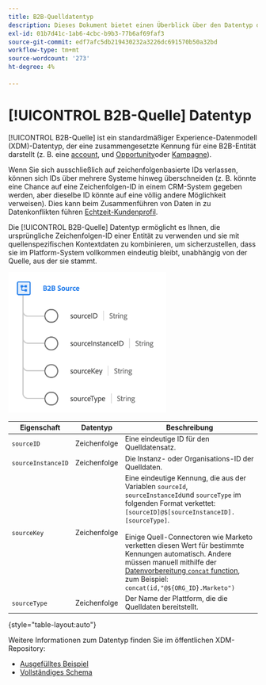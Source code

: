 ```yaml
---
title: B2B-Quelldatentyp
description: Dieses Dokument bietet einen Überblick über den Datentyp des B2B-Quell-Experience-Datenmodells (XDM).
exl-id: 01b7d41c-1ab6-4cbc-b9b3-77b6af69faf3
source-git-commit: edf7afc5db219430232a3226dc691570b50a32bd
workflow-type: tm+mt
source-wordcount: '273'
ht-degree: 4%

---
```


# [!UICONTROL B2B-Quelle] Datentyp

[!UICONTROL B2B-Quelle] ist ein standardmäßiger Experience-Datenmodell (XDM)-Datentyp, der eine zusammengesetzte Kennung für eine B2B-Entität darstellt (z. B. eine [account](../classes/b2b/business-account.md), und [Opportunity](../classes/b2b/business-opportunity.md)oder [Kampagne](../classes/b2b/business-campaign.md)).

Wenn Sie sich ausschließlich auf zeichenfolgenbasierte IDs verlassen, können sich IDs über mehrere Systeme hinweg überschneiden (z. B. könnte eine Chance auf eine Zeichenfolgen-ID in einem CRM-System gegeben werden, aber dieselbe ID könnte auf eine völlig andere Möglichkeit verweisen). Dies kann beim Zusammenführen von Daten in zu Datenkonflikten führen [Echtzeit-Kundenprofil](../../profile/home.md).

Die [!UICONTROL B2B-Quelle] Datentyp ermöglicht es Ihnen, die ursprüngliche Zeichenfolgen-ID einer Entität zu verwenden und sie mit quellenspezifischen Kontextdaten zu kombinieren, um sicherzustellen, dass sie im Platform-System vollkommen eindeutig bleibt, unabhängig von der Quelle, aus der sie stammt.

![B2B-Quellstruktur](../images/data-types/b2b-source.png)

| Eigenschaft | Datentyp | Beschreibung |
| --- | --- | --- |
| `sourceID` | Zeichenfolge | Eine eindeutige ID für den Quelldatensatz. |
| `sourceInstanceID` | Zeichenfolge | Die Instanz- oder Organisations-ID der Quelldaten. |
| `sourceKey` | Zeichenfolge | Eine eindeutige Kennung, die aus der Variablen `sourceId`, `sourceInstanceId`und `sourceType` im folgenden Format verkettet: `[sourceID]@$[sourceInstanceID].[sourceType]`.<br><br>Einige Quell-Connectoren wie Marketo verketten diesen Wert für bestimmte Kennungen automatisch. Andere müssen manuell mithilfe der [Datenvorbereitung `concat` function](../../data-prep/functions.md#string), zum Beispiel: `concat(id,"@${ORG_ID}.Marketo")` |
| `sourceType` | Zeichenfolge | Der Name der Plattform, die die Quelldaten bereitstellt. |

{style=&quot;table-layout:auto&quot;}

Weitere Informationen zum Datentyp finden Sie im öffentlichen XDM-Repository:

* [Ausgefülltes Beispiel](https://github.com/adobe/xdm/blob/master/components/datatypes/b2b/b2b-source.example.1.json)
* [Vollständiges Schema](https://github.com/adobe/xdm/blob/master/components/datatypes/b2b/b2b-source.schema.json)
